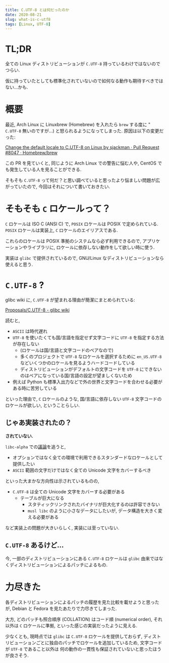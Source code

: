 ```yaml
---
title: C.UTF-8 とは何だったのか
date: 2020-08-21
slug: what-is-c-utf8
tags: [Linux, UTF-8]
---
```


# TL;DR

 全ての Linux ディストリビューションが `C.UTF-8` 持っているわけではないのでつらい.

仮に持っていたとしても標準化されていないので如何なる動作も期待すべきではない...かも.

# 概要

最近, Arch Linux に Linuxbrew (Homebrew) を入れたら `brew` する度に " `C.UTF-8` 無いのですが…) と怒られるようになってしまった. 原因は以下の変更だった:

[Change the default locale to C.UTF-8 on Linux by sjackman · Pull Request #8047 · Homebrew/brew](https://github.com/Homebrew/brew/pull/8047)

この PR を見ていくと, 同じように Arch Linux での警告に悩む人や, CentOS でも発生している人を見ることができる. 

そもそも `C.UTF-8` って何だ？と思い調べていると思ったより悩ましい問題が広がっていたので, 今回はそれについて書いておきたい.

# そもそも `C` ロケールって？

`C` ロケールは ISO C (ANSI C) で, `POSIX` ロケールは POSIX で定められている. `POSIX` ロケールは実装上, `C` ロケールのエイリアスである.

これらのロケールは POSIX 準拠のシステムなら必ず利用できるので, アプリケーションやライブラリに, ロケールに依存しない動作をして欲しい時に使う.

実装は `glibc` で提供されているので, GNU/Linux なディストリビューションなら使えると思う.

# `C.UTF-8` ?

glibc wiki に, `C.UTF-8` が望まれる理由が簡潔にまとめられている:

[Proposals/C.UTF-8 - glibc wiki](https://sourceware.org/glibc/wiki/Proposals/C.UTF-8)

読むと,

- `ASCII` は時代遅れ
- `UTF-8` を使いたくても国/言語を指定せず文字コードに `UTF-8` を指定する方法が存在しない
    - (ロケールは国/言語と文字コードのペアなので)
    - 多くのプロジェクトで `UTF-8` なロケールを選択するために `en_US.UTF-8` などいくつかのロケールを見るようハードコードしている
    - ディストリビューションがデフォルトの文字コードを `UTF-8` にできないのはペアになっている国/言語の設定が望ましくないため
- 例えば Python も標準入出力などで外の世界と文字コードを合わせる必要がある時に苦労している

といった理由で, `C` ロケールのような, 国/言語に依存しない `UTF-8` 文字コードのロケールが欲しい, ということらしい.

## じゃあ実装されたの？

**されていない.**

`libc-alpha` での[議論](https://sourceware.org/legacy-ml/libc-alpha/2015-02/msg00247.html)を追うと,

- オプションではなく全ての環境で利用できるスタンダードなロケールとして提供したい
- `ASCII` 範囲の文字だけではなく全ての Unicode 文字をカバーするべき

といった大まかな方向性は示されているものの,

- `C.UTF-8` は全ての Unicode 文字をカバーする必要がある
    - テーブルが巨大になる
        - スタティックリンクされたバイナリが巨大化するのは許容できない
        - `musl libc` のように小さなデータにしたいが, データ構造を大きく変える必要がある

など実装上の問題が大きいらしく, 実装には至っていない.

## `C.UTF-8` あるけど…

今, 一部のディストリビューションにある `C.UTF-8` ロケールは `glibc` 由来ではなくディストリビューションによるパッチによるもの.

# 力尽きた

各ディストリビューションによるパッチの履歴を見た比較を載せようと思ったが, Debian と Fedora を見たあたりで力尽きてしまった. 

大方, どのパッチも照合順序 (COLLATION) はコード順 (numerical order), それ以外は
`C` ロケールに準拠, といった感じの実装だったように見える.

少なくとも, 現時点では `glibc` は `C.UTF-8` ロケールを提供しておらず, ディストリビューションごとに独自のパッチでロケールを追加しているため, 文字コードが `UTF-8` であること以外は
何の動作の一貫性も保証されていないと思ったほうが良さそう.
